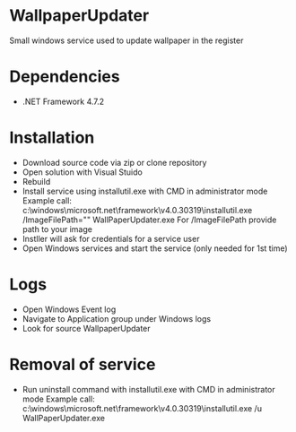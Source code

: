 # WallpaperUpdater
Small windows service used to update wallpaper in the register

# Dependencies
- .NET Framework 4.7.2

# Installation
- Download source code via zip or clone repository
- Open solution with Visual Stuido
- Rebuild
- Install service using installutil.exe with CMD in administrator mode
  Example call: c:\windows\microsoft.net\framework\v4.0.30319\installutil.exe /ImageFilePath="<full path to image>" WallPaperUpdater.exe
  For /ImageFilePath provide path to your image
- Instller will ask for credentials for a service user
- Open Windows services and start the service (only needed for 1st time)
  
# Logs
- Open Windows Event log
- Navigate to Application group under Windows logs
- Look for source WallpaperUpdater

# Removal of service
- Run uninstall command with installutil.exe with CMD in administrator mode
  Example call: c:\windows\microsoft.net\framework\v4.0.30319\installutil.exe /u WallPaperUpdater.exe
